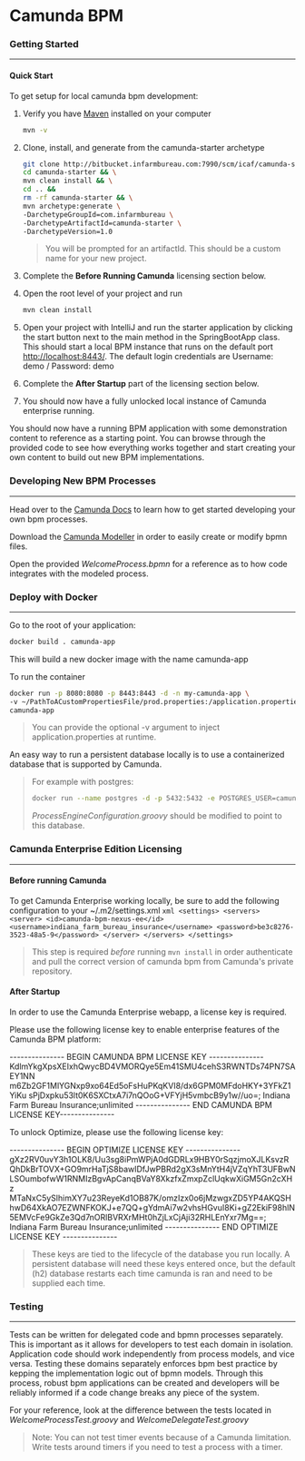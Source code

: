 # Camunda BPM

### Getting Started
---
#### Quick Start
To get setup for local camunda bpm development:

1)  Verify you have [Maven](https://maven.apache.org/download.cgi) installed on your computer 
    ```bash
    mvn -v
    ```
    
2)  Clone, install, and generate from the camunda-starter archetype
    ```bash
    git clone http://bitbucket.infarmbureau.com:7990/scm/icaf/camunda-starter.git && \
    cd camunda-starter && \
    mvn clean install && \
    cd .. && 
    rm -rf camunda-starter && \
    mvn archetype:generate \
    -DarchetypeGroupId=com.infarmbureau \
    -DarchetypeArtifactId=camunda-starter \
    -DarchetypeVersion=1.0
    ```
    > You will be prompted for an artifactId. This should be a custom name for your new project.

3)  Complete the **Before Running Camunda** licensing section below.

4)  Open the root level of your project and run
    ```bash
    mvn clean install
    ```
5) Open your project with IntelliJ and run the starter application by clicking the
    start button next to the main method in the SpringBootApp class. This should start a
    local BPM instance that runs on the default port [http://localhost:8443/](http://localhost:8443/).
    The default login credentials are Username: demo / Password: demo
    
6) Complete the **After Startup** part of the licensing section below.

7) You should now have a fully unlocked local instance of Camunda enterprise running.

You should now have a running BPM application with some demonstration content to reference
as a starting point. You can browse through the provided code to see how everything works together
and start creating your own content to build out new BPM implementations.

### Developing New BPM Processes
---
Head over to the [Camunda Docs](https://docs.camunda.org/manual/latest/) to learn how to get started developing
your own bpm processes.

Download the [Camunda Modeller](https://camunda.com/download/modeler/) in order to easily create or
modify bpmn files.

Open the provided *WelcomeProcess.bpmn* for a reference as to how code integrates with the modeled process.

### Deploy with Docker
---
Go to the root of your application:
```bash
docker build . camunda-app
```

This will build a new docker image with the name camunda-app

To run the container
```bash
docker run -p 8080:8080 -p 8443:8443 -d -n my-camunda-app \
-v ~/PathToACustomPropertiesFile/prod.properties:/application.properties \
camunda-app
```
> You can provide the optional -v argument to inject application.properties at runtime.


An easy way to run a persistent database locally is to use a containerized database
that is supported by Camunda.
> For example with postgres:
> ```bash
> docker run --name postgres -d -p 5432:5432 -e POSTGRES_USER=camunda -e POSTGRES_PASSWORD=camunda_password postgres
> ```
> *ProcessEngineConfiguration.groovy* should be modified to point to this database.

### Camunda Enterprise Edition Licensing
---
#### Before running Camunda
To get Camunda Enterprise working locally, be sure to add the following 
configuration to your ~/.m2/settings.xml
    ```xml
    <settings>
      <servers>
        <server>
          <id>camunda-bpm-nexus-ee</id>
          <username>indiana_farm_bureau_insurance</username>
          <password>be3c8276-3523-48a5-9</password>
        </server>
      </servers>
    </settings>
    ```
> This step is required *before* running `mvn install` in order authenticate
> and pull the correct version of camunda bpm from Camunda's private repository.

#### After Startup
In order to use the Camunda Enterprise webapp, a license key is required.

Please use the following license key to enable enterprise features of the Camunda BPM platform:

--------------- BEGIN CAMUNDA BPM LICENSE KEY ---------------
KdlmYkgXpsXEIxhQwycBD4VMORQye5Em41SMU4cehS3RWNTDs74PN7SAEY1NN
m6Zb2GF1MlYGNxp9xo64Ed5oFsHuPKqKVI8/dx6GPM0MFdoHKY+3YFkZ1YiKu
sPjDxpku53lt0K6SXCtxA7i7nQOoG+VFYjH5vmbcB9y1w//uo=; Indiana Farm Bureau
Insurance;unlimited
--------------- END CAMUNDA BPM LICENSE KEY---------------

To unlock Optimize, please use the following license key:

--------------- BEGIN OPTIMIZE LICENSE KEY ---------------
gXz2RV0uvY3h1OLK8/Uu3sg8iPmWPjA0dGDRLx9HBY0rSqzjmoXJLKsvzR
QhDkBrTOVX+GO9mrHaTjS8bawIDfJwPBRd2gX3sMnYtH4jVZqYhT3UFBwN
LSOumbofwW1RNMIzBgvApCanqBVaY8XkzfxZmxpZclUqkwXiGM5Gn2cXHz
MTaNxC5ySlhimXY7u23ReyeKd1OB87K/omzIzx0o6jMzwgxZD5YP4AKQSH
hwD64XkAO7EZWNFKOKJ+e7QQ+gYdmAi7w2vhsHGvuI8Ki+gZ2EkiF98hlN
5EMVcFe9GkZe3Qd7nORlBVRXrMHt0hZjLxCjAji32RHLEnYxr7Mg==;
Indiana Farm Bureau Insurance;unlimited
---------------  END OPTIMIZE LICENSE KEY  ---------------

> These keys are tied to the lifecycle of the database you run locally.
> A persistent database will need these keys entered once, but the default (h2)
> database restarts each time camunda is ran and need to be supplied each time.

### Testing
---
Tests can be written for delegated code and bpmn processes separately. This is important
as it allows for developers to test each domain in isolation. Application code should work
independently from process models, and vice versa. Testing these domains separately enforces
bpm best practice by kepping the implementation logic out of bpmn models. Through this process,
robust bpm applications can be created and developers will be reliably informed if a code change
breaks any piece of the system.

For your reference, look at the difference between the tests located in *WelcomeProcessTest.groovy*
and *WelcomeDelegateTest.groovy*

> Note: You can not test timer events because of a Camunda limitation.
> Write tests around timers if you need to test a process with a timer.